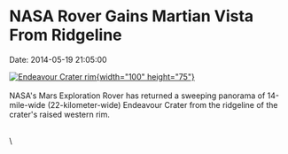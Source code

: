 NASA Rover Gains Martian Vista From Ridgeline
=============================================

Date: 2014-05-19 21:05:00

[![Endeavour Crater
rim](http://www.jpl.nasa.gov/images/mer/20140519/pia18093-226.jpg){width="100"
height="75"}](http://www.jpl.nasa.gov/news/news.cfm?release=2014-157&rn=news.xml&rst=4151)\
\
NASA\'s Mars Exploration Rover has returned a sweeping panorama of
14-mile-wide (22-kilometer-wide) Endeavour Crater from the ridgeline of
the crater\'s raised western rim.

\
\
